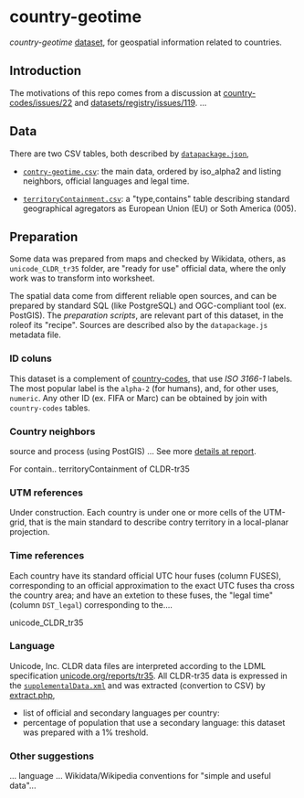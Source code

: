 # country-geotime
*country-geotime* [dataset](https://github.com/datasets), for geospatial information related to countries.

## Introduction
The motivations of this repo comes from a discussion at [country-codes/issues/22](https://github.com/datasets/country-codes/issues/22) and [datasets/registry/issues/119](https://github.com/datasets/registry/issues/119#issuecomment-142620724).
...

## Data 
There are two CSV tables, both described by [`datapackage.json`](datapackage.json),

* [`contry-geotime.csv`](data/contry-geotime.csv): the main data, ordered by iso_alpha2 and listing neighbors, official languages and legal time.

* [`territoryContainment.csv`](data/territoryContainment.csv): a "type,contains" table describing standard geographical agregators as European Union (EU) or Soth America (005).

## Preparation

Some data was prepared from maps and checked by Wikidata, others, as `unicode_CLDR_tr35` folder, are "ready for use" official data, where the only work was to transform into worksheet.

The spatial data come from different reliable open sources, and can be prepared by standard SQL (like PostgreSQL) and OGC-compliant tool (ex. PostGIS).  The *preparation scripts*, are relevant part of this dataset, in the roleof its "recipe". Sources are described also by the `datapackage.js` metadata file.

### ID coluns
This dataset is a complement of [country-codes](https://github.com/datasets/country-codes), that use *ISO 3166-1* labels. 
The most popular label is the `alpha-2`  (for humans), and, for other uses,  `numeric`. Any other ID (ex. FIFA or Marc) can be obtained by join with `country-codes` tables.

### Country neighbors
source and process (using PostGIS) ... See more [details at report](https://github.com/ppKrauss/country-geotime/wiki/Country-neighbors,-preparation-report).

For contain.. territoryContainment of CLDR-tr35

###  UTM references
Under construction. Each country is under one or more cells of the UTM-grid, that is the main standard to describe contry territory in a local-planar projection.

### Time references 
Each country have its standard official UTC hour fuses (column FUSES), corresponding to an official approximation to the exact UTC fuses tha cross the country area; and have an extetion to these fuses, the "legal time" (column `DST_legal`) corresponding to the....

unicode_CLDR_tr35

### Language 

Unicode, Inc. CLDR data files are interpreted according to the LDML specification [unicode.org/reports/tr35](http://unicode.org/reports/tr35/). All CLDR-tr35 data is expressed in the [`supplementalData.xml`](originals/supplementalData.xml) and was extracted (convertion to CSV) by [extract.php](originals/sandbox/unicode_CLDR_tr35/extract.php),

* list of official and secondary languages per country: 
* percentage of population that use a secondary language: this dataset was prepared with a 1% treshold.



### Other suggestions

... language ...  Wikidata/Wikipedia conventions for "simple and useful data"... 


